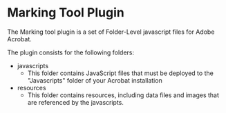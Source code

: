# Marking Tool Plugin

The Marking tool plugin is a set of Folder-Level javascript files for Adobe Acrobat. 

The plugin consists for the following folders:

* javascripts
  * This folder contains JavaScript files that must be deployed to the "Javascripts" folder of your Acrobat installation
* resources
  * This folder contains resources, including data files and images that are referenced by the javascripts.